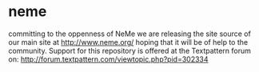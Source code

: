 # neme
committing to the oppenness of NeMe we are releasing the site source of our main site at http://www.neme.org/ hoping that it will be of help to the community. 
Support for this repository is offered at the Textpattern forum on: http://forum.textpattern.com/viewtopic.php?pid=302334
